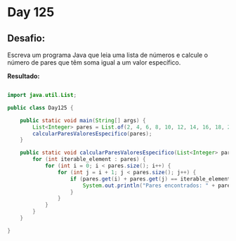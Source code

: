 # Day 125

## Desafio:

Escreva um programa Java que leia uma lista de números e calcule o número de pares que têm soma igual a um valor específico.

**Resultado:**

```java

import java.util.List;

public class Day125 {

    public static void main(String[] args) {
        List<Integer> pares = List.of(2, 4, 6, 8, 10, 12, 14, 16, 18, 20);
        calcularParesValoresEspecifico(pares);
    }

    public static void calcularParesValoresEspecifico(List<Integer> pares){
        for (int iterable_element : pares) {
            for (int i = 0; i < pares.size(); i++) {
                for (int j = i + 1; j < pares.size(); j++) {
                    if (pares.get(i) + pares.get(j) == iterable_element) {
                        System.out.println("Pares encontrados: " + pares.get(i) + " e " + pares.get(j));
                    }
                }
            }
        }
    }

}   